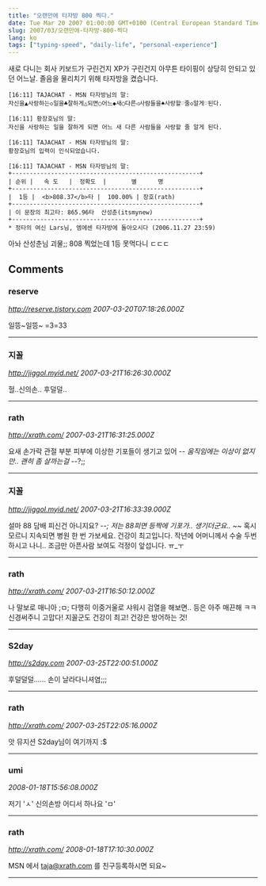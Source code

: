 ```yaml
---
title: "오랜만에 타자방 800 찍다."
date: Tue Mar 20 2007 01:00:00 GMT+0100 (Central European Standard Time)
slug: 2007/03/오랜만에-타자방-800-찍다
lang: ko
tags: ["typing-speed", "daily-life", "personal-experience"]
---
```


새로 다니는 회사 키보드가 구린건지 XP가 구린건지 아무튼 타이핑이 상당히 안되고 있던 어느날.
졸음을 물리치기 위해 타자방을 켰습니다.


```
[16:11] TAJACHAT - MSN 타자방님의 말:
자신을▲사랑하는◇일을♣잘하게△되면○어느◆새○다른◁사람들을♠사랑할♡줄◇알게♡된다.

[16:11] 황장호님의 말:
자신을 사랑하는 일을 잘하게 되면 어느 새 다른 사람들을 사랑할 줄 알게 된다.

[16:11] TAJACHAT - MSN 타자방님의 말:
황장호님의 입력이 인식되었습니다.

[16:11] TAJACHAT - MSN 타자방님의 말:
+-----------------------------------------------------+
| 순위 |   속 도   |  정확도  |       별      명
+-----------------------------------------------------+
|  1등 |  <b>808.37</b>타 |  100.00% | 장호(rath)
+-----------------------------------------------------+
| 이 문장의 최고타: 865.96타  산성춘(itsmynew)
+-----------------------------------------------------+
* 정타의 여신 Lars님, 엠에센 타자방에 돌아오시다 (2006.11.27 23:59)
```


아놔 산성춘님 괴물;; 808 찍었는데 1등 못먹다니 ㄷㄷㄷ

## Comments

### reserve
*http://reserve.tistory.com*
*2007-03-20T07:18:26.000Z*

일뜽~일뜽~
=3=33

---

### 지꼴
*http://jiggol.myid.net/*
*2007-03-21T16:26:30.000Z*

헐..신의손.. 후덜덜..

---

### rath
*http://xrath.com/*
*2007-03-21T16:31:25.000Z*

요새 손가락 관절 부분 피부에 이상한 기포들이 생기고 있어 -_-
움직임에는 이상이 없지만.. 괜히 좀 살까는걸 -_-?;;

---

### 지꼴
*http://jiggol.myid.net/*
*2007-03-21T16:33:39.000Z*

설마 88 담배 피신건 아니지요? -_-; 저는 88피면 등짝에 기포가.. 생기더군요.. ~_~
혹시 모르니 지속되면 병원 한 번 가보세요. 건강이 최고입니다. 작년에 어머니께서 수술 두번 하시고 나니.. 조금만 아픈사람 보여도 걱정이 앞섭니다. ㅠ_ㅜ

---

### rath
*http://xrath.com/*
*2007-03-21T16:50:12.000Z*

나 말보로 매니아 ;ㅁ; 
다행히 이중거울로 샤워시 검열을 해보면.. 등은 아주 매끈해 ㅋㅋ
신경써주니 고맙다! 지꼴군도 건강이 최고! 건강은 방어하는 것!

---

### S2day
*http://s2day.com*
*2007-03-25T22:00:51.000Z*

후덜덜덜...... 손이 날라다니셔염;;;

---

### rath
*http://xrath.com/*
*2007-03-25T22:05:16.000Z*

앗 뮤지션 S2day님이 여기까지 :$

---

### umi
*2008-01-18T15:56:08.000Z*

저기 'ㅅ' 신의손방 어디서 하나요 'ㅁ'

---

### rath
*http://xrath.com/*
*2008-01-18T17:10:30.000Z*

MSN 에서 taja@xrath.com 를 친구등록하시면 되요~

---
